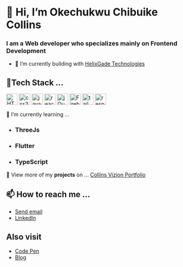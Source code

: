 # 👋 Hi, I’m Okechukwu Chibuike Collins

### I am a Web developer who specializes mainly on Frontend Development

 - 🔭 I’m currently building with [HelixGade Technologies](http://helixgade.com//)


## 👀Tech Stack ...

  <p>
<img src="https://toppng.com/uploads/preview/html5-logo-vector-free-download-11574222422da5narngo7.png" style="width: 30px; height: 30px;" alt="HTML5">
<img src="https://cdn.freebiesupply.com/logos/large/2x/css3-logo-png-transparent.png" style="width: 30px; height: 30px;" alt="css3">
<img src="https://upload.wikimedia.org/wikipedia/commons/6/6a/JavaScript-logo.png" style="width: 30px; height: 30px;" alt="javascript">
<img src="https://cdn.freebiesupply.com/logos/large/2x/react-1-logo-png-transparent.png" style="width: 30px; height: 30px;" alt="reactJS">
<img src="https://www.pngitem.com/pimgs/m/206-2069866_transparent-css3-logo-png-jquery-logo-png-png.png" style="width: 30px; height: 30px;" alt="jQuery">
<img src="https://icon2.cleanpng.com/20180417/irq/kisspng-firebase-cloud-messaging-computer-icons-google-clo-github-5ad5d3cde70706.9853526815239628299463.jpg" style="width: 30px; height: 30px;" alt="Firebase">
<img src="https://www.nicepng.com/png/detail/400-4004661_deep-analysis-tailwind-logo.png" style="width: 30px; height: 30px;" alt="tailwind">
<img src="https://www.nicepng.com/png/detail/361-3619393_responsive-web-design-responsive-web-design-logo.png" style="width: 30px; height: 30px;" alt="responsive web design">
  </p>


  
 🌱 I’m currently learning ...
- ### ThreeJs
- ### Flutter  
- ### TypeScript
    
  
 💞️ View more of my **projects** on ...
  <a href="collinsvizionportfolio.netlify.app">Collins Vizion Portfolio</a>

 

## 📫 How to reach me ...

  *  <a href="mailto:someone@example.com">Send email</a>
  *  [LinkedIn](https://linkedin.com/in/chibuike-collins-okechukwu-5609a1249)
    
 ## Also visit
 
   - [Code Pen](https://codepen.io/Vizion_Snilloc_jr)
   - [Blog](http://vizionconcept.hashnode.dev)

  

<!---
CollinsVizion35/CollinsVizion35 is a ✨ special ✨ repository because its `README.md` (this file) appears on your GitHub profile.
You can click the Preview link to take a look at your changes.
--->
